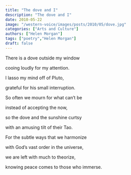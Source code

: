 ```yaml
---
title: "The dove and I"
description: "The dove and I"
date: 2010-05-22
image: "/western-voice/images/posts/2010/05/dove.jpg"
categories: ["Arts and Culture"]
authors: ["Helen Morgan"]
tags: ["poetry","Helen Morgan"]
draft: false
---
```

There is a dove outside my window

cooing loudly for my attention.

I lasso my mind off of Pluto,

grateful for his small interruption.

So often we mourn for what can’t be

instead of accepting the now,

so the dove and the sunshine curtsy

with an amusing tilt of their Tao.

For the subtle ways that we harmonize

with God’s vast order in the universe,

we are left with much to theorize,

knowing peace comes to those who immerse.